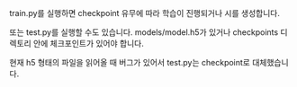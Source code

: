 train.py를 실행하면 checkpoint 유무에 따라 학습이 진행되거나 시를 생성합니다.

또는 test.py를 실행할 수도 있습니다. models/model.h5가 있거나 checkpoints 디렉토리 안에 체크포인트가 있어야 합니다.

현재 h5 형태의 파일을 읽어올 때 버그가 있어서 test.py는 checkpoint로 대체했습니다.